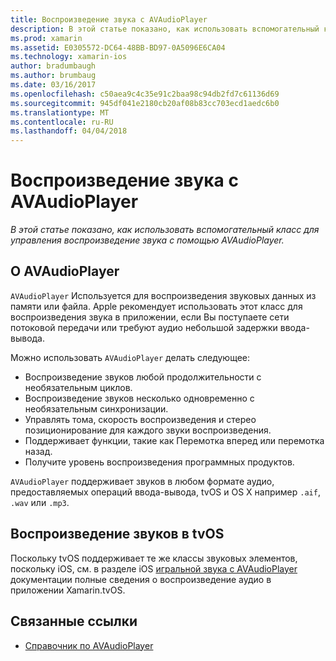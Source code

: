 ```yaml
---
title: Воспроизведение звука с AVAudioPlayer
description: В этой статье показано, как использовать вспомогательный класс для управления воспроизведение звука с помощью AVAudioPlayer.
ms.prod: xamarin
ms.assetid: E0305572-DC64-48BB-BD97-0A5096E6CA04
ms.technology: xamarin-ios
author: bradumbaugh
ms.author: brumbaug
ms.date: 03/16/2017
ms.openlocfilehash: c50aea9c4c35e91c2baa98c94db2fd7c61136d69
ms.sourcegitcommit: 945df041e2180cb20af08b83cc703ecd1aedc6b0
ms.translationtype: MT
ms.contentlocale: ru-RU
ms.lasthandoff: 04/04/2018
---
```

# <a name="playing-sound-with-avaudioplayer"></a>Воспроизведение звука с AVAudioPlayer

_В этой статье показано, как использовать вспомогательный класс для управления воспроизведение звука с помощью AVAudioPlayer._

## <a name="about-the-avaudioplayer"></a>О AVAudioPlayer

`AVAudioPlayer` Используется для воспроизведения звуковых данных из памяти или файла. Apple рекомендует использовать этот класс для воспроизведения звука в приложении, если Вы поступаете сети потоковой передачи или требуют аудио небольшой задержки ввода-вывода.

Можно использовать `AVAudioPlayer` делать следующее:

- Воспроизведение звуков любой продолжительности с необязательным циклов.
- Воспроизведение звуков несколько одновременно с необязательным синхронизации.
- Управлять тома, скорость воспроизведения и стерео позиционирование для каждого звуки воспроизведения.
- Поддерживает функции, такие как Перемотка вперед или перемотка назад.
- Получите уровень воспроизведения программных продуктов.

`AVAudioPlayer` поддерживает звуков в любом формате аудио, предоставляемых операций ввода-вывода, tvOS и OS X например `.aif`, `.wav` или `.mp3`.

## <a name="playing-sounds-in-tvos"></a>Воспроизведение звуков в tvOS

Поскольку tvOS поддерживает те же классы звуковых элементов, поскольку iOS, см. в разделе iOS [игральной звука с AVAudioPlayer](http://developer.xamarin.com/recipes/ios/media/sound/avaudioplayer/) документации полные сведения о воспроизведение аудио в приложении Xamarin.tvOS.



## <a name="related-links"></a>Связанные ссылки

- [Справочник по AVAudioPlayer](https://developer.apple.com/library/ios/documentation/AVFoundation/Reference/AVAudioPlayerClassReference/)
